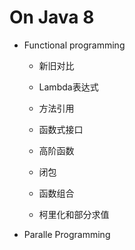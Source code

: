 # On Java 8

- Functional programming

  - 新旧对比

  - Lambda表达式

  - 方法引用

  - 函数式接口

  - 高阶函数

  - 闭包

  - 函数组合

  - 柯里化和部分求值

    

- Paralle Programming
   